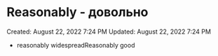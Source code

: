 # Reasonably - довольно

Created: August 22, 2022 7:24 PM
Updated: August 22, 2022 7:24 PM

- reasonably widespreadReasonably good